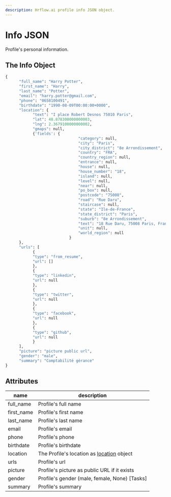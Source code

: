 ```yaml
---
description: Hrflow.ai profile info JSON object.
---
```


# Info JSON

Profile's personal information.

## The Info Object

```python
{
      "full_name": "Harry Potter",
      "first_name": "Harry",
      "last_name": "Potter",
      "email": "harry.potter@gmail.com",
      "phone": "0658100491",
      "birthdate": "1990-08-09T00:00:00+0000",
      "location": {
            "text": "I place Robert Desnos 75010 Paris",
            "lat": 48.878300000000003,
            "lng": 2.3679100000000002,
            "gmaps": null,
            {'fields': {
                                "category": null,
                                "city": "Paris",
                                "city_district": "8e Arrondissement",
                                "country": "FRA",
                                "country_region": null,
                                "entrance": null,
                                "house": null,
                                "house_number": "18",
                                "island": null,
                                "level": null,
                                "near": null,
                                "po_box": null,
                                "postcode": "75008",
                                "road": "Rue Daru",
                                "staircase": null,
                                "state": "Ile-de-France",
                                "state_district": "Paris",
                                "suburb": "8e Arrondissement",
                                "text": "18 Rue Daru, 75008 Paris, France",
                                "unit": null,
                                "world_region": null
                            }
      },
      "urls": [
            {
            "type": "from_resume",
            "url": []
            },
            {
            "type": "linkedin",
            "url": null
            },
            {
            "type": "twitter",
            "url": null
            },
            {
            "type": "facebook",
            "url": null
            },
            {
            "type": "github",
            "url": null
            }
      ],
      "picture": "picture public url",
      "gender": "male",
      "summary": "Comptabilité gérance"
}
```

## Attributes

| name        | description                                                                      |
| ----------- | -------------------------------------------------------------------------------- |
| full\_name  | Profile's full name                                                              |
| first\_name | Profile's first name                                                             |
| last\_name  | Profile's last name                                                              |
| email       | Profile's email                                                                  |
| phone       | Profile's phone                                                                  |
| birthdate   | Profile's birthdate                                                              |
| location    | The Profile's location as [location](../trait-objects/location-object.md) object |
| urls        | Profile's url                                                                    |
| picture     | Profile's picture as public URL if it exists                                     |
| gender      | Profile's gender (male, female, None) \[Tasks]                                   |
| summary     | Profile's summary                                                                |
